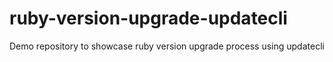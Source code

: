 # ruby-version-upgrade-updatecli
Demo repository to showcase ruby version upgrade process using updatecli
